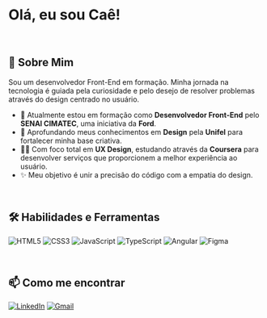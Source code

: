# Olá, eu sou Caê! 

<br>

## 🚀 Sobre Mim
Sou um desenvolvedor Front-End em formação. Minha jornada na tecnologia é guiada pela curiosidade e pelo desejo de resolver problemas através do design centrado no usuário.

- 🌱 Atualmente estou em formação como **Desenvolvedor Front-End** pelo **SENAI CIMATEC**, uma iniciativa da **Ford**.
- 🎨 Aprofundando meus conhecimentos em **Design** pela **Unifel** para fortalecer minha base criativa.
- 👨‍💻 Com foco total em **UX Design**, estudando através da **Coursera** para desenvolver serviços que proporcionem a melhor experiência ao usuário.
- ✨ Meu objetivo é unir a precisão do código com a empatia do design.

<br>

## 🛠️ Habilidades e Ferramentas

![HTML5](https://img.shields.io/badge/HTML5-E34F26?style=for-the-badge&logo=html5&logoColor=white)
![CSS3](https://img.shields.io/badge/CSS3-1572B6?style=for-the-badge&logo=css3&logoColor=white)
![JavaScript](https://img.shields.io/badge/JavaScript-F7DF1E?style=for-the-badge&logo=javascript&logoColor=black)
![TypeScript](https://img.shields.io/badge/TypeScript-007ACC?style=for-the-badge&logo=typescript&logoColor=white)
![Angular](https://img.shields.io/badge/Angular-DD0031?style=for-the-badge&logo=angular&logoColor=white)
![Figma](https://img.shields.io/badge/Figma-F24E1E?style=for-the-badge&logo=figma&logoColor=white)

<br>

## 📫 Como me encontrar

[![LinkedIn](https://img.shields.io/badge/LinkedIn-0077B5?style=for-the-badge&logo=linkedin&logoColor=white)](https://www.linkedin.com/in/caê-bertuol-086385356/)
[![Gmail](https://img.shields.io/badge/Gmail-D14836?style=for-the-badge&logo=gmail&logoColor=white)](mailto:ellebertuol@gmail.com)

